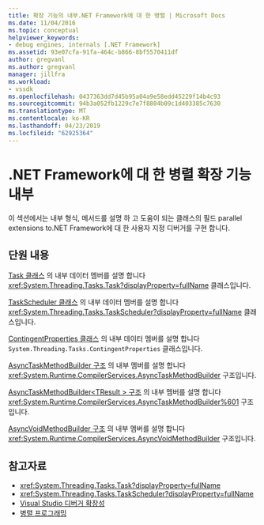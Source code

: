 ```yaml
---
title: 확장 기능의 내부.NET Framework에 대 한 병렬 | Microsoft Docs
ms.date: 11/04/2016
ms.topic: conceptual
helpviewer_keywords:
- debug engines, internals [.NET Framework]
ms.assetid: 93e07cfa-91fa-464c-b866-8bf5570411df
author: gregvanl
ms.author: gregvanl
manager: jillfra
ms.workload:
- vssdk
ms.openlocfilehash: 0437363dd7d45b95a04a9e58edd45229f14b4c93
ms.sourcegitcommit: 94b3a052fb1229c7e7f8804b09c1d403385c7630
ms.translationtype: MT
ms.contentlocale: ko-KR
ms.lasthandoff: 04/23/2019
ms.locfileid: "62925364"
---
```

# <a name="parallel-extension-internals-for-the-net-framework"></a>.NET Framework에 대 한 병렬 확장 기능 내부
이 섹션에서는 내부 형식, 메서드를 설명 하 고 도움이 되는 클래스의 필드 parallel extensions to.NET Framework에 대 한 사용자 지정 디버거를 구현 합니다.

## <a name="in-this-section"></a>단원 내용
 [Task 클래스](../../extensibility/debugger/task-class-internal-members.md) 의 내부 데이터 멤버를 설명 합니다 <xref:System.Threading.Tasks.Task?displayProperty=fullName> 클래스입니다.

 [TaskScheduler 클래스](../../extensibility/debugger/taskscheduler-class-internal-members.md) 의 내부 데이터 멤버를 설명 합니다 <xref:System.Threading.Tasks.TaskScheduler?displayProperty=fullName> 클래스입니다.

 [ContingentProperties 클래스](../../extensibility/debugger/contingentproperties-class-internal-members.md) 의 내부 데이터 멤버를 설명 합니다 `System.Threading.Tasks.ContingentProperties` 클래스입니다.

 [AsyncTaskMethodBuilder 구조](../../extensibility/debugger/asynctaskmethodbuilder-structure-internal-members.md) 의 내부 멤버를 설명 합니다 <xref:System.Runtime.CompilerServices.AsyncTaskMethodBuilder> 구조입니다.

 [AsyncTaskMethodBuilder\<TResult > 구조](../../extensibility/debugger/asynctaskmethodbuilder-tresult-structure-internal-members.md) 의 내부 멤버를 설명 합니다 <xref:System.Runtime.CompilerServices.AsyncTaskMethodBuilder%601> 구조입니다.

 [AsyncVoidMethodBuilder 구조](../../extensibility/debugger/asyncvoidmethodbuilder-structure-internal-members.md) 의 내부 멤버를 설명 합니다 <xref:System.Runtime.CompilerServices.AsyncVoidMethodBuilder> 구조입니다.

## <a name="see-also"></a>참고자료
- <xref:System.Threading.Tasks.Task?displayProperty=fullName>
- <xref:System.Threading.Tasks.TaskScheduler?displayProperty=fullName>
- [Visual Studio 디버거 확장성](../../extensibility/debugger/visual-studio-debugger-extensibility.md)
- [병렬 프로그래밍](/dotnet/standard/parallel-programming/index)